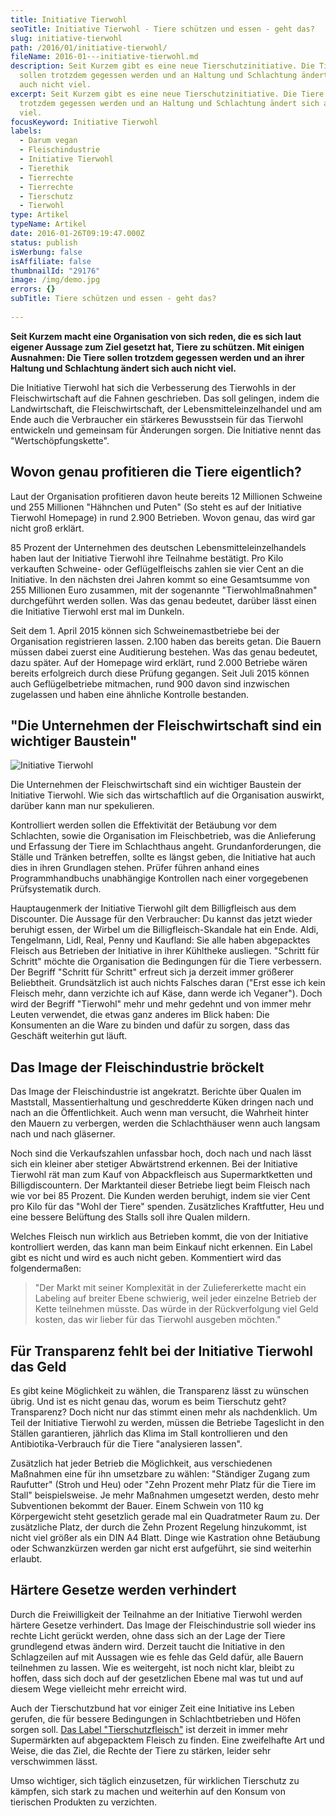 ```yaml
---
title: Initiative Tierwohl
seoTitle: Initiative Tierwohl - Tiere schützen und essen - geht das?
slug: initiative-tierwohl
path: /2016/01/initiative-tierwohl/
fileName: 2016-01---initiative-tierwohl.md
description: Seit Kurzem gibt es eine neue Tierschutzinitiative. Die Tiere
  sollen trotzdem gegessen werden und an Haltung und Schlachtung ändert sich
  auch nicht viel.
excerpt: Seit Kurzem gibt es eine neue Tierschutzinitiative. Die Tiere sollen
  trotzdem gegessen werden und an Haltung und Schlachtung ändert sich auch nicht
  viel.
focusKeyword: Initiative Tierwohl
labels:
  - Darum vegan
  - Fleischindustrie
  - Initiative Tierwohl
  - Tierethik
  - Tierrechte
  - Tierrechte
  - Tierschutz
  - Tierwohl
type: Artikel
typeName: Artikel
date: 2016-01-26T09:19:47.000Z
status: publish
isWerbung: false
isAffiliate: false
thumbnailId: "29176"
image: /img/demo.jpg
errors: {}
subTitle: Tiere schützen und essen - geht das?
  
---
```


**Seit Kurzem macht eine Organisation von sich reden, die es sich laut eigener
Aussage zum Ziel gesetzt hat, Tiere zu schützen. Mit einigen Ausnahmen: Die
Tiere sollen trotzdem gegessen werden und an ihrer Haltung und Schlachtung
ändert sich auch nicht viel.**

Die Initiative Tierwohl hat sich die Verbesserung des Tierwohls in der
Fleischwirtschaft auf die Fahnen geschrieben. Das soll gelingen, indem die
Landwirtschaft, die Fleischwirtschaft, der Lebensmitteleinzelhandel und am Ende
auch die Verbraucher ein stärkeres Bewusstsein für das Tierwohl entwickeln und
gemeinsam für Änderungen sorgen. Die Initiative nennt das "Wertschöpfungskette".

## Wovon genau profitieren die Tiere eigentlich?

Laut der Organisation profitieren davon heute bereits 12 Millionen Schweine und
255 Millionen "Hähnchen und Puten" (So steht es auf der Initiative Tierwohl
Homepage) in rund 2.900 Betrieben. Wovon genau, das wird gar nicht groß erklärt.

85 Prozent der Unternehmen des deutschen Lebensmitteleinzelhandels haben laut
der Initiative Tierwohl ihre Teilnahme bestätigt. Pro Kilo verkauften Schweine-
oder Geflügelfleischs zahlen sie vier Cent an die Initiative. In den nächsten
drei Jahren kommt so eine Gesamtsumme von 255 Millionen Euro zusammen, mit der
sogenannte "Tierwohlmaßnahmen" durchgeführt werden sollen. Was das genau
bedeutet, darüber lässt einen die Initiative Tierwohl erst mal im Dunkeln.

Seit dem 1. April 2015 können sich Schweinemastbetriebe bei der Organisation
registrieren lassen. 2.100 haben das bereits getan. Die Bauern müssen dabei
zuerst eine Auditierung bestehen. Was das genau bedeutet, dazu später. Auf der
Homepage wird erklärt, rund 2.000 Betriebe wären bereits erfolgreich durch diese
Prüfung gegangen. Seit Juli 2015 können auch Geflügelbetriebe mitmachen, rund
900 davon sind inzwischen zugelassen und haben eine ähnliche Kontrolle
bestanden.

## "Die Unternehmen der Fleischwirtschaft sind ein wichtiger Baustein"

![Initiative Tierwohl](http://cardamonchai.com/wp-content/uploads/2020/04/Initiative-Tierwohl-400x299.jpg)

Die Unternehmen der Fleischwirtschaft sind ein wichtiger Baustein der Initiative
Tierwohl. Wie sich das wirtschaftlich auf die Organisation auswirkt, darüber
kann man nur spekulieren.

Kontrolliert werden sollen die Effektivität der Betäubung vor dem Schlachten,
sowie die Organisation im Fleischbetrieb, was die Anlieferung und Erfassung der
Tiere im Schlachthaus angeht. Grundanforderungen, die Ställe und Tränken
betreffen, sollte es längst geben, die Initiative hat auch dies in ihren
Grundlagen stehen. Prüfer führen anhand eines Programmhandbuchs unabhängige
Kontrollen nach einer vorgegebenen Prüfsystematik durch.

Hauptaugenmerk der Initiative Tierwohl gilt dem Billigfleisch aus dem
Discounter. Die Aussage für den Verbraucher: Du kannst das jetzt wieder beruhigt
essen, der Wirbel um die Billigfleisch-Skandale hat ein Ende. Aldi, Tengelmann,
Lidl, Real, Penny und Kaufland: Sie alle haben abgepacktes Fleisch aus Betrieben
der Initiative in ihrer Kühltheke ausliegen. "Schritt für Schritt" möchte die
Organisation die Bedingungen für die Tiere verbessern. Der Begriff "Schritt für
Schritt" erfreut sich ja derzeit immer größerer Beliebtheit. Grundsätzlich ist
auch nichts Falsches daran ("Erst esse ich kein Fleisch mehr, dann verzichte ich
auf Käse, dann werde ich Veganer"). Doch wird der Begriff "Tierwohl" mehr und
mehr gedehnt und von immer mehr Leuten verwendet, die etwas ganz anderes im
Blick haben: Die Konsumenten an die Ware zu binden und dafür zu sorgen, dass das
Geschäft weiterhin gut läuft.

## Das Image der Fleischindustrie bröckelt

Das Image der Fleischindustrie ist angekratzt. Berichte über Qualen im
Maststall, Massentierhaltung und geschredderte Küken dringen nach und nach an
die Öffentlichkeit. Auch wenn man versucht, die Wahrheit hinter den Mauern zu
verbergen, werden die Schlachthäuser wenn auch langsam nach und nach gläserner.

Noch sind die Verkaufszahlen unfassbar hoch, doch nach und nach lässt sich ein
kleiner aber stetiger Abwärtstrend erkennen. Bei der Initiative Tierwohl rät man
zum Kauf von Abpackfleisch aus Supermarktketten und Billigdiscountern. Der
Marktanteil dieser Betriebe liegt beim Fleisch nach wie vor bei 85 Prozent. Die
Kunden werden beruhigt, indem sie vier Cent pro Kilo für das "Wohl der Tiere"
spenden. Zusätzliches Kraftfutter, Heu und eine bessere Belüftung des Stalls
soll ihre Qualen mildern.

Welches Fleisch nun wirklich aus Betrieben kommt, die von der Initiative
kontrolliert werden, das kann man beim Einkauf nicht erkennen. Ein Label gibt es
nicht und wird es auch nicht geben. Kommentiert wird das folgendermaßen:

> "Der Markt mit seiner Komplexität in der Zuliefererkette macht ein Labeling
> auf breiter Ebene schwierig, weil jeder einzelne Betrieb der Kette teilnehmen
> müsste. Das würde in der Rückverfolgung viel Geld kosten, das wir lieber für
> das Tierwohl ausgeben möchten."

## Für Transparenz fehlt bei der Initiative Tierwohl das Geld

Es gibt keine Möglichkeit zu wählen, die Transparenz lässt zu wünschen übrig.
Und ist es nicht genau das, worum es beim Tierschutz geht? Transparenz? Doch
nicht nur das stimmt einen mehr als nachdenklich. Um Teil der Initiative
Tierwohl zu werden, müssen die Betriebe Tageslicht in den Ställen garantieren,
jährlich das Klima im Stall kontrollieren und den Antibiotika-Verbrauch für die
Tiere "analysieren lassen".

Zusätzlich hat jeder Betrieb die Möglichkeit, aus verschiedenen Maßnahmen eine
für ihn umsetzbare zu wählen: "Ständiger Zugang zum Raufutter" (Stroh und Heu)
oder "Zehn Prozent mehr Platz für die Tiere im Stall" beispielsweise. Je mehr
Maßnahmen umgesetzt werden, desto mehr Subventionen bekommt der Bauer. Einem
Schwein von 110 kg Körpergewicht steht gesetzlich gerade mal ein Quadratmeter
Raum zu. Der zusätzliche Platz, der durch die Zehn Prozent Regelung hinzukommt,
ist nicht viel größer als ein DIN A4 Blatt. Dinge wie Kastration ohne Betäubung
oder Schwanzkürzen werden gar nicht erst aufgeführt, sie sind weiterhin erlaubt.

## Härtere Gesetze werden verhindert

Durch die Freiwilligkeit der Teilnahme an der Initiative Tierwohl werden härtere
Gesetze verhindert. Das Image der Fleischindustrie soll wieder ins rechte Licht
gerückt werden, ohne dass sich an der Lage der Tiere grundlegend etwas ändern
wird. Derzeit taucht die Initiative in den Schlagzeilen auf mit Aussagen wie es
fehle das Geld dafür, alle Bauern teilnehmen zu lassen. Wie es weitergeht, ist
noch nicht klar, bleibt zu hoffen, dass sich doch auf der gesetzlichen Ebene mal
was tut und auf diesem Wege vielleicht mehr erreicht wird.

Auch der Tierschutzbund hat vor einiger Zeit eine Initiative ins Leben gerufen,
die für bessere Bedingungen in Schlachtbetrieben und Höfen sorgen soll.
[Das Label "Tierschutzfleisch"](/2014/08/wiesenhof-hahnchen-mit-tierschutzlogo/)
ist derzeit in immer mehr Supermärkten auf abgepacktem Fleisch zu finden. Eine
zweifelhafte Art und Weise, die das Ziel, die Rechte der Tiere zu stärken,
leider sehr verschwimmen lässt.

Umso wichtiger, sich täglich einzusetzen, für wirklichen Tierschutz zu kämpfen,
sich stark zu machen und weiterhin auf den Konsum von tierischen Produkten zu
verzichten.

  